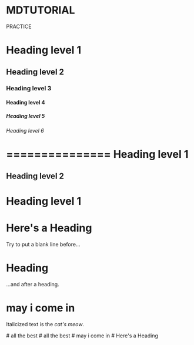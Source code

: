 # MDTUTORIAL
PRACTICE
# Heading level 1	
## Heading level 2
### Heading level 3
#### Heading level 4
##### Heading level 5
###### Heading level 6
===============	
Heading level 1
===============
Heading level 2
---------------
Heading level 1
===============	
# Here's a Heading
Try to put a blank line before...

# Heading

...and after a heading.
# may i come in
Italicized text is the <em>cat's meow</em>.
<html>
  <head>
    <title>SRIT</title>
    <align center>
  </head>
  <body>
    <welcome to srit>
  </body>
</html>
# all the best
# all the best
# may i come in
# Here's a Heading
